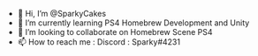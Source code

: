 - 👋 Hi, I’m @SparkyCakes
- 🌱 I’m currently learning PS4 Homebrew Development and Unity
- 💞️ I’m looking to collaborate on Homebrew Scene PS4
- 📫 How to reach me : Discord : Sparky#4231

<!---
SparkyCakes/SparkyCakes is a ✨ special ✨ repository because its `README.md` (this file) appears on your GitHub profile.
You can click the Preview link to take a look at your changes.
--->
